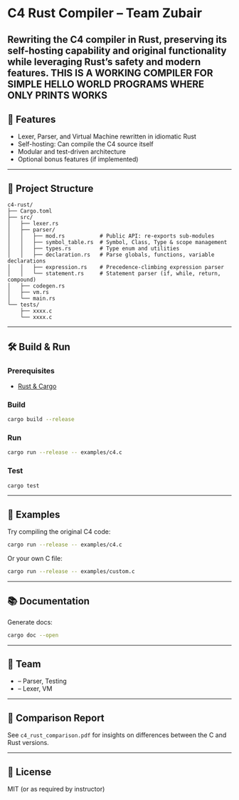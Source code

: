 # C4 Rust Compiler – Team Zubair

Rewriting the C4 compiler in Rust, preserving its self-hosting capability and original functionality while leveraging Rust’s safety and modern features.
THIS IS A WORKING COMPILER FOR SIMPLE HELLO WORLD PROGRAMS WHERE ONLY PRINTS  WORKS
---

## 🚀 Features

- Lexer, Parser, and Virtual Machine rewritten in idiomatic Rust
- Self-hosting: Can compile the C4 source itself
- Modular and test-driven architecture
- Optional bonus features (if implemented)

---

## 📂 Project Structure

```
c4-rust/
├── Cargo.toml
├── src/
│   ├── lexer.rs
│   ├── parser/
│   │   ├── mod.rs           # Public API: re-exports sub-modules
│   │   ├── symbol_table.rs  # Symbol, Class, Type & scope management
│   │   ├── types.rs         # Type enum and utilities
│   │   ├── declaration.rs   # Parse globals, functions, variable declarations
│   │   ├── expression.rs    # Precedence-climbing expression parser
│   │   └── statement.rs     # Statement parser (if, while, return, compound)
│   ├── codegen.rs
│   ├── vm.rs
│   └── main.rs
└── tests/
    ├── xxxx.c
    └── xxxx.c
```

---

## 🛠️ Build & Run

### Prerequisites
- [Rust & Cargo](https://www.rust-lang.org/tools/install)

### Build

```bash
cargo build --release
```

### Run

```bash
cargo run --release -- examples/c4.c
```

### Test

```bash
cargo test
```

---


## 🧪 Examples

Try compiling the original C4 code:

```bash
cargo run --release -- examples/c4.c
```

Or your own C file:

```bash
cargo run --release -- examples/custom.c
```

---

## 📚 Documentation

Generate docs:

```bash
cargo doc --open
```

---

## 👥 Team

- <Your Name> – Parser, Testing
- <Teammate Name> – Lexer, VM

---

## 📄 Comparison Report

See `c4_rust_comparison.pdf` for insights on differences between the C and Rust versions.

---

## 📜 License

MIT (or as required by instructor)

